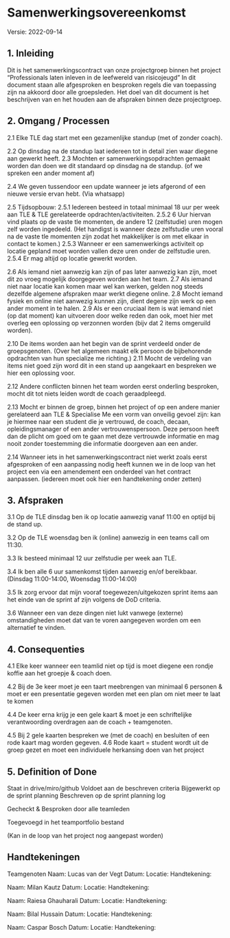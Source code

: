 # Samenwerkingsovereenkomst
Versie: 2022-09-14

## 1. Inleiding
Dit is het samenwerkingscontract van onze projectgroep binnen het project “Professionals laten inleven in de leefwereld van risicojeugd” In dit document staan alle afgesproken en besproken regels die van toepassing zijn na akkoord door alle groepsleden. Het doel van dit document is het beschrijven van en het houden aan de afspraken binnen deze projectgroep. 
## 2. Omgang / Processen
2.1 Elke TLE dag start met een gezamenlijke standup (met of zonder coach).

2.2 Op dinsdag na de standup laat iedereen tot in detail zien waar diegene aan gewerkt heeft. 
2.3 Mochten er samenwerkingsopdrachten gemaakt worden dan doen we dit standaard op dinsdag na de standup. (of we spreken een ander moment af)

2.4 We geven tussendoor een update wanneer je iets afgerond of een nieuwe versie ervan hebt. (Via whatsapp)

2.5 Tijdsopbouw: 
2.5.1 Iedereen besteed in totaal minimaal 18 uur per week aan TLE & TLE gerelateerde opdrachten/activiteiten.
2.5.2 6 Uur hiervan vind plaats op de vaste tle momenten, de andere 12 (zelfstudie) uren mogen zelf worden ingedeeld.
(Het handigst is wanneer deze zelfstudie uren vooral na de vaste tle momenten zijn zodat het makkelijker is om met elkaar in contact te komen.)
2.5.3 Wanneer er een samenwerkings activiteit op locatie gepland moet worden vallen deze uren onder de zelfstudie uren.
2.5.4 Er mag altijd op locatie gewerkt worden.

2.6 Als iemand niet aanwezig kan zijn of pas later aanwezig kan zijn, moet dit zo vroeg mogelijk doorgegeven worden aan het team.
2.7 Als iemand niet naar locatie kan komen maar wel kan werken, gelden nog steeds dezelfde algemene afspraken maar werkt diegene online.
2.8 Mocht iemand fysiek en online niet aanwezig kunnen zijn, dient degene zijn werk op een ander moment in te halen. 
2.9 Als er een cruciaal item is wat iemand niet (op dat moment) kan uitvoeren door welke reden dan ook, moet hier met overleg een oplossing op verzonnen worden (bijv dat 2 items omgeruild worden).


2.10 De items worden aan het begin van de sprint verdeeld onder de groepsgenoten. (Over het algemeen maakt elk persoon de bijbehorende opdrachten van hun specialize me richting.)
2.11 Mocht de verdeling van items niet goed zijn word dit in een stand up aangekaart en bespreken we hier een oplossing voor.

2.12 Andere conflicten binnen het team worden eerst onderling besproken, mocht dit tot niets leiden wordt de coach geraadpleegd.

2.13 Mocht er binnen de groep, binnen het project of op een andere manier gerelateerd aan TLE & Specialise Me een vorm van onveilig gevoel zijn: kan je hiermee naar een student die je vertrouwd, de coach, decaan, opleidingsmanager of een ander vertrouwenspersoon. Deze persoon heeft dan de plicht om goed om te gaan met deze vertrouwde informatie en mag nooit zonder toestemming die informatie doorgeven aan een ander.

2.14 Wanneer iets in het samenwerkingscontract niet werkt zoals eerst afgesproken of een aanpassing nodig heeft kunnen we in de loop van het project een via een amendement een onderdeel van het contract aanpassen. (iedereen moet ook hier een handtekening onder zetten)

## 3. Afspraken
3.1 Op de TLE dinsdag ben ik op locatie aanwezig vanaf 11:00 en optijd bij de stand up.

3.2 Op de TLE woensdag ben ik (online) aanwezig in een teams call om 11:30.

3.3 Ik besteed minimaal 12 uur zelfstudie per week aan TLE.

3.4 Ik ben alle 6 uur samenkomst tijden aanwezig en/of bereikbaar. (Dinsdag 11:00-14:00, Woensdag 11:00-14:00)

3.5 Ik zorg ervoor dat mijn vooraf toegewezen/uitgekozen sprint items aan het einde van de sprint af zijn volgens de DoD criteria.

3.6 Wanneer een van deze dingen niet lukt vanwege (externe) omstandigheden moet dat van te voren aangegeven worden om een alternatief te vinden.
## 4. Consequenties
4.1 Elke keer wanneer een teamlid niet op tijd is moet diegene een rondje koffie aan het groepje & coach doen.

4.2 Bij de 3e keer moet je een taart meebrengen van minimaal 6 personen & moet er een presentatie gegeven worden met een plan om niet meer te laat te komen

4.4 De keer erna krijg je een gele kaart & moet je een schriftelijke verantwoording overdragen aan de coach + teamgenoten.


4.5 Bij 2 gele kaarten bespreken we (met de coach) en besluiten of een rode kaart mag worden gegeven. 
4.6 Rode kaart = student wordt uit de groep gezet en moet een individuele herkansing doen van het project
## 5. Definition of Done

Staat in drive/miro/github
Voldoet aan de beschreven criteria
Bijgewerkt op de sprint planning
Beschreven op de sprint planning log

Gecheckt & Besproken door alle teamleden

Toegevoegd in het teamportfolio bestand

(Kan in de loop van het project nog aangepast worden)


## Handtekeningen

Teamgenoten
Naam: Lucas van der Vegt
Datum:
Locatie:
Handtekening:




Naam: Milan Kautz
Datum:
Locatie:
Handtekening:



Naam: Raiesa Ghauharali
Datum: 
Locatie:
Handtekening:




Naam: Bilal Hussain
Datum:
Locatie:
Handtekening:




Naam: Caspar Bosch
Datum:
Locatie:
Handtekening:







